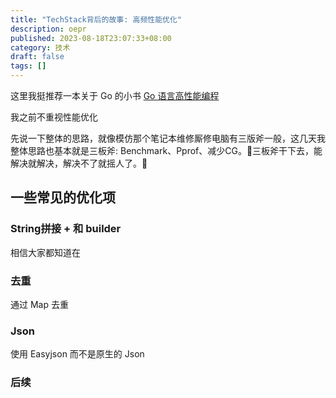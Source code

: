 ```yaml
---
title: "TechStack背后的故事: 高频性能优化"
description: oepr
published: 2023-08-18T23:07:33+08:00
category: 技术
draft: false
tags: [] 
---
```


这里我挺推荐一本关于 Go 的小书 [Go 语言高性能编程](https://geektutu.com/post/high-performance-go.html)

我之前不重视性能优化

先说一下整体的思路，就像模仿那个笔记本维修厮修电脑有三版斧一般，这几天我整体思路也基本就是三板斧: Benchmark、Pprof、减少CG。🤔三板斧干下去，能解决就解决，解决不了就摇人了。🤣

## 一些常见的优化项
### String拼接 + 和 builder
相信大家都知道在

### 去重
通过 Map 去重

### Json
使用 Easyjson 而不是原生的 Json


### 后续

